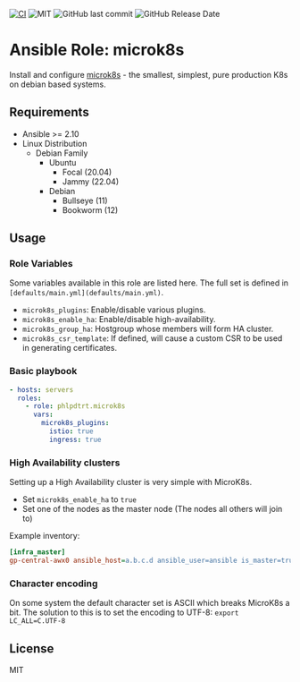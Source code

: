 [![CI](https://github.com/phlpdtrt/ansible-role-microk8s/actions/workflows/ci.yml/badge.svg)](https://github.com/phlpdtrt/ansible-role-microk8s/actions/workflows/ci.yml)
![MIT](https://img.shields.io/badge/license-MIT-brightgreen.svg?style=flat-square)
![GitHub last commit](https://img.shields.io/github/last-commit/phlpdtrt/ansible-role-microk8s?style=flat-square)
![GitHub Release Date](https://img.shields.io/github/release-date/phlpdtrt/ansible-role-microk8s?style=flat-square)

# Ansible Role: microk8s

Install and configure [microk8s](https://microk8s.io/) - the smallest, simplest, pure production K8s on debian based systems.

## Requirements

* Ansible >= 2.10 
* Linux Distribution
    * Debian Family
        * Ubuntu
            * Focal (20.04)
            * Jammy (22.04)
        * Debian
            * Bullseye (11)
            * Bookworm (12)

## Usage

### Role Variables

Some variables available in this role are listed here.  The full set is
defined in `[defaults/main.yml](defaults/main.yml)`.
* `microk8s_plugins`: Enable/disable various plugins.
* `microk8s_enable_ha`: Enable/disable high-availability.
* `microk8s_group_ha`: Hostgroup whose members will form HA cluster.
* `microk8s_csr_template`: If defined, will cause a custom CSR to be used in
  generating certificates.

### Basic playbook

```yaml
- hosts: servers
  roles:
    - role: phlpdtrt.microk8s
      vars:
        microk8s_plugins:
          istio: true
          ingress: true
```

### High Availability clusters

Setting up a High Availability cluster is very simple with MicroK8s.

* Set `microk8s_enable_ha` to `true`
* Set one of the nodes as the master node (The nodes all others will join to)

Example inventory:
```ini
[infra_master]
gp-central-awx0 ansible_host=a.b.c.d ansible_user=ansible is_master=true
```

### Character encoding

On some system the default character set is ASCII which breaks MicroK8s a bit. The solution to this is to set the
encoding to UTF-8: `export LC_ALL=C.UTF-8`

## License

MIT
